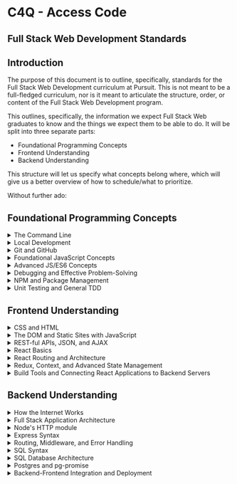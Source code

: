 # C4Q - Access Code
## Full Stack Web Development Standards

## Introduction

The purpose of this document is to outline, specifically, standards for the Full Stack Web Development curriculum at Pursuit. This is not meant to be a full-fledged curriculum, nor is it meant to articulate the structure, order, or content of the Full Stack Web Development program.

This outlines, specifically, the information we expect Full Stack Web graduates to know and the things we expect them to be able to do. It will be split into three separate parts:

* Foundational Programming Concepts
* Frontend Understanding
* Backend Understanding

This structure will let us specify what concepts belong where, which will give us a better overview of how to schedule/what to prioritize.

Without further ado:

## Foundational Programming Concepts

<details>
  <summary>The Command Line</summary>
  <p>We expect students to know all important terms and concepts related to the basic implementation and usage of the bash terminal, including:</p>
  <ul>
    <li>The difference between a CLI and a GUI</li>
    <li>Basic filesystem navigation and manipulation (at least: 'ls', 'cd', 'touch', 'mkdir', 'rm')</li>
    <li>System-level environment variables - what they are and how to manipulate them (more on this in the Node section)</li>
    <li>Basic bash commands (e.g. 'sudo', 'which') and shorthand (at least: '-v', '-u', '-a', '--help')</li>
  </ul>

  <p>Accordingly, we expect students to be able to:</p>
  <ul>
    <li>Navigate to any folder/file in the terminal when asked</li>
    <li>Create a file/folder anywhere they have permission to in their filesystem</li>
    <li>Install any software with command line support and be able to utilize it with documentation</li>
    <li>Discern what software they have installed globally, what version it is, and how to update/uninstall/reinstall as necessary</li>
  </ul>
</details>

<details>
  <summary>Local Development</summary>
  <p>We expect students to know how to set up and maintain their local development environments, including:</p>
  <ul>
    <li>Installing, configuring, updating, and using text editors, including themes, fonts, and linters</li>
    <li>Installing, configuring, updating, and using technologies important to the local implementation of full-stack web apps (for example, NPM, Express, Postgres, React, Postman, testing frameworks, deployment tools, mock data generators).</li>
  </ul>

  <p>Accordingly, we expect students to be able to:</p>
  <ul>
    <li>Independently set up and operate a development environment on a new computer</li>
    <li>Utilize tools to effectively debug/test full-stack web applications</li>
  </ul>
</details>

<details>
  <summary>Git and GitHub</summary>
  <p>We expect students to know all foundational Git commands, best practices, and terminology, including:</p>
  <ul>
    <li>Basic Git commands (at least: 'init', 'add', 'commit', 'diff', 'push', 'status', 'history', 'pull', 'log', 'branch', 'checkout', 'clone', 'remote')</li>
    <li>Basic Git/GitHub terminology and underlying concepts (at least: 'repository', 'clone', 'fork', 'branch', 'staged', 'commit', 'merge', 'merge conflict', '.git', '.gitignore', 'pull request')
    <li>Conceptual understanding of GitHub collaboration and best practices (at least: the difference between Git and GitHub, QA/feature branches versus master branch, the importance of readme files, the pull request/review/approval cycle, how to avoid merge conflicts)</li>
  </ul>

  <p>Accordingly, we expect students to be able to:</p>
  <ul>
    <li>Create GitHub accounts and link them to their Git installations in the command line</li>
    <li>Create, clone, and remove Git repositories anywhere they have permission to on their systems</li>
    <li>Add files and commit with descriptive messages to a remote repository</li>
    <li>See changes, commits, and commit history in the command line and revert to previous commits if necessary</li>
    <li>Pull updates from a remote repository</li>
    <li>Create, update, checkout, and push branches</li>
    <li>Submit, annotate, comment on, and approve pull requests on GitHub</li>
  </ul>
</details>

<details>
  <summary>Foundational JavaScript Concepts</summary>
  <p>We expect students to know all core JavaScript/programming concepts, including:</p>
  <ul>
    <li>Data Types (at least: integers, floats, booleans, strings, arrays, objects)</li>
    <li>Core Methods and Operators (including: string methods, array methods, arithmetic operators and Math methods, object methods)</li>
    <li>Variable definition and assignment</li>
    <li>Control Flow (including: if/else logic, switch/case logic, comparison operators, truthiness and falsiness)</li>
    <li>Functions and scope (including: definition vs. invocation, terminology - e.g. 'argument', etc - function and variable scoping, helper functions and the philosophy of conciseness)</li>
    <li>Basic loops (including: for and while loops)</li>
  </ul>
  <p>Accordingly, we expect students to be able to:</p>
  <ul>
    <li>Identify different data types accurately, as well as the truthy and falsey conditions for each data type</li>
    <li>Apply methods and other operations based on appropriate data type to produce desired outcomes</li>
    <li>Declare, utilize, and redefine variables</li>
    <li>Navigate intermediate to complex control flow structures to produce desired outcomes for particular inputs</li>
    <li>Define and utilize functions effectively to recycle functionalities across modules and keep code DRY</li>
    <li>Define and utilize variables/functions effectively within their scope</li>
    <li>Access individual elements within sets of information, either directly, by iteration, or using methods such as split and join</li>
  </ul>
</details>

<details>
  <summary>Advanced JS/ES6 Concepts</summary>
  <p>We expect students to understand all advanced JavaScript and ES6 concepts/methods, including:</p>
  <ul>
    <li>ES6 variable and function declaration</li>
    <li>Advanced array methods (at least: forEach, map, filter, reduce)</li>
    <li>Callback functions, Promises, and asynchronicity</li>
    <li>The fs module and other advanced built-in Node libraries</li>
    <li>Advanced object manipulation by way of iteration or direct access (e.g. dot notation)</li>
    <li>Date and time functionalities</li>
    <li>Basic regular expressions</li>
  </ul>
  <p>Accordingly, we expect students to be able to:</p>
  <ul>
    <li>Declare variables using const or let as necessary</li>
    <li>Utilize advanced enumerables appropriate to the need while iterating (e.g. using filter when they want to exclude particular items from an array)</li>
    <li>Utilize Promises and callback functions to control when functions/code blocks run</li>
    <li>Read from and write to text and JSON files</li>
    <li>Manipulate and extract information from deeply nested objects</li>
    <li>Utilize date and time to ascertain the current time and compare it to other dates/times</li>
    <li>Ascertain whether specific substrings are utilized in a document via regex</li>
  </ul>
</details>

<details>
  <summary>Debugging and Effective Problem-Solving</summary>
  <p>We expect students to be able to efficiently and independently utilize their resources to resolve gaps in understanding and bugs in their code. Students should be able to:</p>
  <ul>
    <li>Utilize online resources (e.g. the curriculum, Stack Overflow, MDN, Google) to ameliorate gaps in understanding and address bugs in code</li>
    <li>Utilize developer tools (e.g. Chrome's developer tools, Postman, online code formatters) to test functionalities in full stack web projects</li>
    <li>Know when, and how, to ask for help from their peers/instructor when they've exhausted their independent resources</li>
  </ul>
</details>

<details>
  <summary>NPM and Package Management</summary>
  <p>We expect students to know how to utilize and create modules and manage module imports via NPM. Their knowledge should include:</p>
  <ul>
    <li>File structuring and organization</li>
    <li>Creating modules, exporting, importing, and utilizing them appropriately</li>
    <li>NPM and package management via a package.json file</li>
    <li>Familiarity with documentation and module usage</li>
  </ul>
  <p>Accordingly, we expect students to be able to:</p>
  <ul>
    <li>Effectively organize, delegate, and group modules and files</li>
    <li>Utilize module.exports, export default, require, and import to make data and functions available across file structures</li>
    <li>Initialize a project with NPM, installing and saving relevant NPM modules</li>
    <li>Familiarize themselves with new NPM modules quickly using documentation and experimentation in projects</li>
  </ul>
</details>

<details>
  <summary>Unit Testing and General TDD</summary>
  <p>We expect students to understand the philosophy and practice behind testing, including:</p>
  <ul>
    <li>What Test Driven Development is and why it's important</li>
    <li>The difference between unit, integration, and end-to-end testing</li>
    <li>How to use testing frameworks to create unit tests for full-stack applications</li>
  </ul>
  <p>Accordingly, we expect students to be able to:</p>
  <ul>
    <li>Discuss the pros and cons of TDD in an interview environment effectively</li>
    <li>Utilize Jest to design and implement unit tests for projects, keeping in mind common inputs and edge cases</li>
  </ul>
</details>

## Frontend Understanding

<details>
  <summary>CSS and HTML</summary>
  <p>We expect students to master CSS and HTML, including:</p>
  <ul>
    <li>All common HTML element types</li>
    <li>HTML tagging, including CSS selectors</li>
    <li>HTML inputs, forms, and form behavior</li>
    <li>The CSS box model</li>
    <li>CSS styling and positioning, with a strong emphasis on Flexbox and Grids</li>
    <li>Relative widths, media queries, and responsive web design</li>
    <li>Semantic HTML and frontend accessibility</li>
  </ul>
  <p>Accordingly, we expect students to be able to:</p>
  <ul>
    <li>Precisely clone an existing website (e.g. nytimes.com)</li>
    <li>Implement a design based on mockups/specifications</li>
    <li>Create their own wireframes and implement a design in-browser</li>
    <li>Design and implement responsive sites utilizing relative widths, media queries, and other responsive web design techniques</li>
  </ul>
</details>

<details>
  <summary>The DOM and Static Sites with JavaScript</summary>
  <p>We expect students to know how to combine "vanilla" JavaScript with HTML/CSS via the use of the Document Object Model. Students should know about:</p>
  <ul>
    <li>The conceptual underpinnings of the DOM, including the notion of a tree with nodes and what that represents</li>
    <li>Methods to access and manipulate DOM nodes and their corresponding HTML elements</li>
    <li>The HTML script tag, synchronicity, and the usage of JavaScript on static HTML pages</li>
  </ul>
  <p>Accordingly, students should be able to:</p>
  <ul>
    <li>Create static sites combining HTML, CSS, and JavaScript</li>
    <li>Manipulate content and styling on the page by utilizing DOM Events and Event Listeners</li>
  </ul>
</details>

<details>
  <summary>REST-ful APIs, JSON, and AJAX</summary>
  <p>Students should have deep knowledge of and familiarity with REST-ful APIs, including:</p>
  <ul>
    <li>HTTP and the request-response cycle</li>
    <li>GET, POST, PATCH, and DELETE requests and the difference between them</li>
    <li>Utilizing various libraries/services to make AJAX requests to APIs (including fetch, axios, XMLHttpRequest)</li>
    <li>API routing, wildcards, and formatting appropriate requests</li>
    <li>Navigating new API documentation to discern how an API might be useful in a project</li>
    <li>Handling, parsing, and representing data received in JSON format</li>
  </ul>
  <p>Accordingly, students should be able to:</p>
  <ul>
    <li>Query an API in Postman or the browser to get a desired response</li>
    <li>Build a frontend application that queries remote APIs to render information to the user</li>
    <li>Utilize CRUD requests to create, update, or delete information from an API, if possible/desirable</li>
  </ul>
</details>

<details>
  <summary>React Basics</summary>
  <p>Students should be proficient with the basics of React, including:</p>
  <ul>
    <li>The concept of a 'single-page application', how React interacts with the DOM, and what's done behind the scenes to render React components in HTML/CSS</li>
    <li>JSX and component syntax</li>
    <li>Lifecycle methods (including componentDidMount, componentWillMount, componentWillReceiveProps) and the component lifecycle more generally (what runs when)</li>
    <li>State, updating state via setState, and passing state via props to child components</li>
  </ul>
  <p>Accordingly, students should be able to:</p>
  <ul>
    <li>Set up React applications, from scratch and utilizing build tools like create-react-app</li>
    <li>Render visible HTML inside a react-dom connected element</li>
    <li>Change/update rendered content based on user input, successful AJAX requests, or other triggers</li>
    <li>Set an initial state and update it based on information received from the user or other third-party sources</li>
    <li>Utilize information in state to accomplish tasks for the user, such as fetching from an API or processing and rendering state data in useful ways</li>
    <li>Store a single state and corresponding methods in a parent component and pass down content via props</li>
  </ul>
</details>

<details>
  <summary>React Routing and Architecture</summary>
  <p>Students are expected to be proficient in advanced React routing, including:</p>
  <ul>
    <li>React-router setup in a React project</li>
    <li>The usage of path versus exact path</li>
    <li>Nested routing through multiple components in a React project</li>
    <li>Planning and implementing a sensible structure for a frontend project's routing</li>
  </ul>
  <p>Accordingly, students should be able to:</p>
  <ul>
    <li>Describe the difference between frontend and backend routing</li>
    <li>Set up a project using react-router that compiles and renders components to users</li>
    <li>Use routing to render desired components on a page for specific URL extensions</li>
    <li>Explain the logic behind their component structure, routing and route naming, and links between routes</li>
  </ul>
</details>

<details>
  <summary>Redux, Context, and Advanced State Management</summary>
  <p>Students are expected to be capable of using Redux, Context, or other state management tools to centralize and manage their state. This includes understanding:</p>
  <ul>
    <li>The problem of 'prop drilling' in a stateful vanilla React application</li>
    <li>The concept and appeal of a 'single source of truth'</li>
    <li>The concept of a centralized, immutable state, updated only via actions</li>
    <li>How to utilize, separate, and recombine reducers to centralize actions and parts of state</li>
    <li>How to discern, based on the scope of a project, whether Redux, Context, or vanilla React is most appropriate</li>
  </ul>
  <p>Accordingly, students should be able to:</p>
  <ul>
    <li>Describe and utilize Redux, including action creators, reducers, containers, and stores</li>
    <li>Describe the appeal of Context and utilize it to create centralized state on small to medium-sized projects</li>
    <li>Create React apps using routing, centralized state management, and responsive design to seamlessly integrate and standardize the frontend experience</li>
  </ul>
</details>

<details>
  <summary>Build Tools and Connecting React Applications to Backend Servers</summary>
  <p>We expect students to know the fundamentals of transpiling and bundling React applications, including:</p>
  <ul>
    <li>What bundling tools like Webpack do and why they are important</li>
    <li>What Babel does and how to configure it for a production application</li>
    <li>When to use automated build tools, such as create-react-app, and what their purpose is</li>
    <li>How to utilize build tools while deploying a frontend application</li>
  </ul>
  <p>Accordingly, students should be able to:</p>
  <ul>
    <li>Create and configure a React project, either from scratch or via the usage of create-react-app</li>
    <li>Deploy a React project utilizing platforms like Netlify and Heroku</li>
  </ul>
</details>

## Backend Understanding

<details>
  <summary>How the Internet Works</summary>
  <p>We expect students to have a fulsome understanding of the physical and conceptual structure of the Internet, including:</p>
  <ul>
    <li>An awareness of physical infrastructure, including servers and cables</li>
    <li>DNS routing</li>
    <li>Servers, HTTP, and the request-response cycle</li>
    <li>HTTP error codes</li>
  </ul>
  <p>Accordingly, students should be able to:</p>
  <ul>
    <li>Explain, in detail, what happens when you type 'www.google.com' into a browser and press enter</li>
    <li>Understand and handle various errors based on specific HTTP error codes</li>
  </ul>
</details>

<details>
  <summary>Full Stack Application Architecture</summary>
  <p>We expect students to understand how to set up and structure a full-stack application. This includes an understanding of:</p>
  <ul>
    <li>The difference between frontend and backend applications</li>
    <li>Servers, ports, and port management</li>
    <li>Connecting and syncing frontend and backend applications and their corresponding states</li>
    <li>NPM and module management across multiple NPM based applications</li>
  </ul>
  <p>Accordingly, students should be able to:</p>
  <ul>
    <li>Plan and execute a full-stack application skeleton with a structure based on specific needs/design principles</li>
  </ul>
</details>

<details>
  <summary>Node's HTTP module</summary>
  <p>Students are expected to know about and be able to utilize Node's built-in HTTP module. Students should be able to:</p>
  <ul>
    <li>Create an HTTP server on a particular port</li>
    <li>Process requests via URL parameters, returning responses based on the param</li>
    <li>Send text, HTML, images, and other file types</li>
  </ul>
</details>

<details>
  <summary>Express Syntax</summary>
  <p>Students are expected to understand the fundamentals of the Express web framework, including:</p>
  <ul>
    <li>How to set up an Express application manually and using the express-generator tool</li>
    <li>How requests are routed through an Express app, and how to send particular response codes and response types</li>
    <li>The basics of how to set up Express views using a templating language</li>
  </ul>
  <p>Accordingly, students should be able to:</p>
  <ul>
    <li>Create an Express application that starts via npm start on a particular port</li>
    <li>Send responses and handle errors through the HTTP request-response cycle</li>
  </ul>
</details>

<details>
  <summary>Routing, Middleware, and Error Handling</summary>
</details>

<details>
  <summary>SQL Syntax</summary>
</details>

<details>
  <summary>SQL Database Architecture</summary>
</details>

<details>
  <summary>Postgres and pg-promise</summary>
</details>

<details>
  <summary>Backend-Frontend Integration and Deployment</summary>
</details>
